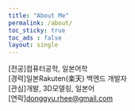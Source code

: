 ```yaml
---
title: "About Me"
permalink: /about/
toc_sticky: true
toc_ads : false
layout: single
---
```

[전공]컴퓨터공학, 일본어학  
[경력]일본Rakuten(楽天) 백엔드 개발자  
[관심]개발, 3D모델링, 일본어  
[연락]donggyu.rhee@gmail.com  